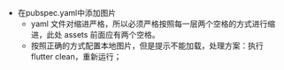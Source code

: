 + 在pubspec.yaml中添加图片
  + yaml 文件对缩进严格，所以必须严格按照每一层两个空格的方式进行缩进，此处 assets 前面应有两个空格。
  + 按照正确的方式配置本地图片，但是提示不能加载，处理方案：执行 flutter clean，重新运行；